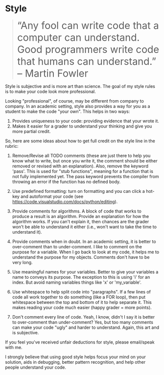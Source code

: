# Style

> <font size="6">“Any fool can write code that a computer can understand. Good programmers write code that humans can understand.” – Martin Fowler</font>


Style is subjective and is more art than science. The goal of my style rules is to make your code look more professional.

Looking "professional", of course, may be different from company to company. In an academic setting, style also provides
a way for you as a student to make the code "your own". This helps in two ways:

1. Provides uniqueness to your code: providing evidence that your wrote it.
2. Makes it easier for a grader to understand your thinking and give you more partial credit.

So, here are some ideas about how to get full credit on the style line in the rubric:

1. Remove/Revise all TODO comments (these are just there to help you know what to write, but once you write it, 
   the comment should be either removed or revised with an explanation). Also, remove the keyword 'pass'. This is used for "stub functions", meaning for a function that is not fully implemented yet. The pass keyword prevents the 
   compiler from throwing an error if the function has no defined body.

2. Use predefined formatting: turn on formatting and you can click a hot-key and autoformat your code
   (see https://code.visualstudio.com/docs/python/editing).

3. Provide comments for algorithms. A block of code that works to produce a result is an algorithm. 
   Provide an explanation for how the algorithm works. If you can't explain it, then chances are the grader won't be 
   able to understand it either (i.e., won't want to take the time to understand it).
   
4. Provide comments when in doubt. In an academic setting, it is better to over-comment than to under-comment. 
   I like to comment on the purpose for a variable. When I go back to look at my code, it helps me to understand
   the purpose for my objects. Comments don't have to be very long.
   
5. Use meaningful names for your variables. Better to give your variables a name to conveys its purpose. The exception
   to this is using 'i' for an index. But avoid naming variables things like 'x' or 'my_variable'.

6. Use whitespace to help split code into "paragraphs". If a few lines of code all work together to do something (like
   a FOR loop), then put whitespace between the top and bottom of it to help separate it. This makes reading
   your code much easier (happy grader = more points).

7. Don't comment every line of code. Yeah, I know, didn't I say it is better to over-comment than under-comment? 
   Yes, but too many comments can make your code "ugly" and harder to understand. Again, this art and is subjective.
   
If you feel you've received unfair deductions for style, please email/speak with me. 

I strongly believe that using good style helps focus your mind on your solution, aids in debugging, better pattern
recognition, and help other people understand your code.
